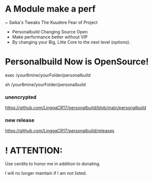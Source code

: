 # A Module make a perf
~ Saika's Tweaks The Kuudere Fear of Project
- Personalbuild Changing Source Open
- Make performance better without VIP
- By changing your Big, Litte Core to the next level (options).

# Personalbuild Now is OpenSource!
exec /your8mine/yourFolder/personalbuild

sh /your8mine/yourFolder/personalbuild

### unencrypted ###
https://github.com/LinggaCR17/personalbuild/blob/main/personalbuild

### new release ###
https://github.com/LinggaCR17/personalbuild/releases

# ! ATTENTION:
Use cerdits to honor me in addition to donating.

I will no longer maintain if I am not listed.
